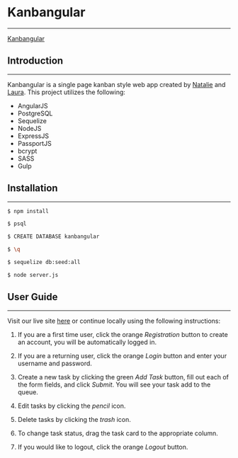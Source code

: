 # Kanbangular
---
[Kanbangular](https://dry-caverns-85168.herokuapp.com/)

## Introduction
---
Kanbangular is a single page kanban style web app created by [Natalie](www.github.com/nat-nat33) and [Laura](www.github.com/lauragonzalezzz).
This project utilizes the following:
- AngularJS
- PostgreSQL
- Sequelize
- NodeJS
- ExpressJS
- PassportJS
- bcrypt
- SASS
- Gulp

## Installation
---
```sh
$ npm install
```
```sh
$ psql
```
```sh
$ CREATE DATABASE kanbangular
```
```sh
$ \q
```
```sh
$ sequelize db:seed:all
```
```sh
$ node server.js
```

## User Guide
---
Visit our live site [here](https://dry-caverns-85168.herokuapp.com/) or continue locally using the following instructions:

1. If you are a first time user, click the orange *Registration* button to create an account, you will be automatically logged in.

2. If you are a returning user, click the orange *Login* button and enter your username and password.

3. Create a new task by clicking the green *Add Task* button, fill out each of the form fields, and click *Submit*. You will see your task add to the queue.

4. Edit tasks by clicking the *pencil* icon.

5. Delete tasks by clicking the *trash* icon.

6. To change task status, drag the task card to the appropriate column.

7. If you would like to logout, click the orange *Logout* button.

